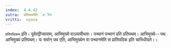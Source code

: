 ```yaml
---
index:  4.4.42
sutra:  प्रतिपथमेति `#ँश्च
vritti:  nyasa
---
```


`प्रतिपधिकम्` इति। पूर्ववद्वीप्सायाम्, आभिमुख्ये वाऽव्ययीभावः। पन्थानं पन्थानं प्रति प्रतिपथम्। आभिमुख्ये-- पथ आभिमुख्यं प्रतिपथम्। यः सर्वान् पथ एति, आभिमुख्येन वा पन्थानमेति स प्रातिपदिक इति चाभिधीयते।।

